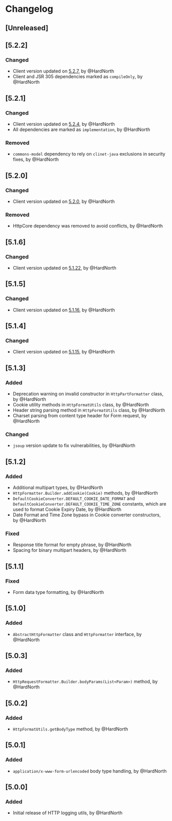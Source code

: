 # Changelog

## [Unreleased]

## [5.2.2]
### Changed
- Client version updated on [5.2.7](https://github.com/reportportal/client-java/releases/tag/5.2.7), by @HardNorth
- Client and JSR 305 dependencies marked as `compileOnly`, by @HardNorth

## [5.2.1]
### Changed
- Client version updated on [5.2.4](https://github.com/reportportal/client-java/releases/tag/5.2.4), by @HardNorth
- All dependencies are marked as `implementation`, by @HardNorth
### Removed
- `commons-model` dependency to rely on `clinet-java` exclusions in security fixes, by @HardNorth

## [5.2.0]
### Changed
- Client version updated on [5.2.0](https://github.com/reportportal/client-java/releases/tag/5.2.0), by @HardNorth
### Removed
- HttpCore dependency was removed to avoid conflicts, by @HardNorth

## [5.1.6]
### Changed
- Client version updated on [5.1.22](https://github.com/reportportal/client-java/releases/tag/5.1.22), by @HardNorth

## [5.1.5]
### Changed
- Client version updated on [5.1.16](https://github.com/reportportal/client-java/releases/tag/5.1.16), by @HardNorth

## [5.1.4]
### Changed
- Client version updated on [5.1.15](https://github.com/reportportal/client-java/releases/tag/5.1.15), by @HardNorth

## [5.1.3]
### Added
- Deprecation warning on invalid constructor in `HttpPartFormatter` class, by @HardNorth
- Cookie utility methods in `HttpFormatUtils` class, by @HardNorth
- Header string parsing method  in `HttpFormatUtils` class, by @HardNorth
- Charset parsing from content type header for Form request, by @HardNorth
### Changed
- `jsoup` version update to fix vulnerabilities, by @HardNorth

## [5.1.2]
### Added
- Additional multipart types, by @HardNorth
- `HttpFormatter.Builder.addCookie(Cookie)` methods, by @HardNorth
- `DefaultCookieConverter.DEFAULT_COOKIE_DATE_FORMAT` and `DefaultCookieConverter.DEFAULT_COOKIE_TIME_ZONE` constants, which are used to format Cookie Expiry Date, by @HardNorth
- Date Format and Time Zone bypass in Cookie converter constructors, by @HardNorth
### Fixed
- Response title format for empty phrase, by @HardNorth
- Spacing for binary multipart headers, by @HardNorth

## [5.1.1]
### Fixed
- Form data type formatting, by @HardNorth

## [5.1.0]
### Added
- `AbstractHttpFormatter` class and `HttpFormatter` interface, by @HardNorth

## [5.0.3]
### Added
- `HttpRequestFormatter.Builder.bodyParams(List<Param>)` method, by @HardNorth

## [5.0.2]
### Added
- `HttpFormatUtils.getBodyType` method, by @HardNorth

## [5.0.1]
### Added
- `application/x-www-form-urlencoded` body type handling, by @HardNorth

## [5.0.0]
### Added
- Initial release of HTTP logging utils, by @HardNorth
